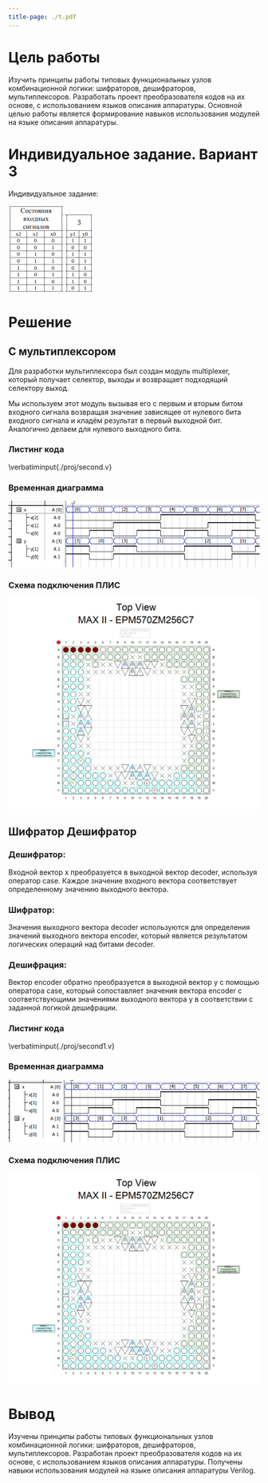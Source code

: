 ```yaml
---
title-page: ./t.pdf
---
```


# Цель работы

Изучить принципы работы типовых функциональных узлов комбинационной логики: шифраторов, дешифраторов, мультиплексоров. Разработать проект преобразователя кодов на их основе, с использованием языков описания аппаратуры. Основной целью работы является формирование навыков использования модулей на языке описания аппаратуры.

# Индивидуальное задание. Вариант 3

Индивидуальное задание:

![Состояния входных сигналов](image.png) ![Состояния выходных сигналов](image-1.png)

# Решение

## С мультиплексором

Для разработки мультиплексора был создан модуль multiplexer, который получает селектор, выходы и возвращает подходящий селектору выход.

Мы используем этот модуль вызывая его с первым и вторым битом входного сигнала возвращая значение зависящее от нулевого бита входного сигнала и кладём результат в первый выходной бит. Аналогично делаем для нулевого выходного бита.

### Листинг кода

\verbatiminput{./proj/second.v}

### Временная диаграмма

![Временная диаграмма](image-5.png)

### Схема подключения ПЛИС

![Схема подключения ПЛИС](image-2.png)

## Шифратор Дешифратор

### Дешифратор:

Входной вектор x преобразуется в выходной вектор decoder, используя оператор case. Каждое значение входного вектора соответствует определенному значению выходного вектора.

### Шифратор:

Значения выходного вектора decoder используются для определения значений выходного вектора encoder, который является результатом логических операций над битами decoder.

### Дешифрация:

Вектор encoder обратно преобразуется в выходной вектор y с помощью оператора case, который сопоставляет значения вектора encoder с соответствующими значениями выходного вектора y в соответствии с заданной логикой дешифрации.

### Листинг кода

\verbatiminput{./proj/second1.v}

### Временная диаграмма

![Временная диаграмма](image-4.png)

### Схема подключения ПЛИС

![Схема подключения ПЛИС](image-2.png)

# Вывод

Изучены принципы работы типовых функциональных узлов комбинационной логики: шифраторов, дешифраторов, мультиплексоров. Разработан проект преобразователя кодов на их основе, с использованием языков описания аппаратуры. Получены навыки использования модулей на языке описания аппаратуры Verilog.
